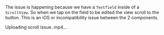 The issue is happening because we have a `Textfield` inside of a `ScrollView`. 
So when we tap on the field to be edited the view scroll to the button.
This is an iOS or incompatibility issue between the 2 components.




Uploading scroll issue..mp4…

